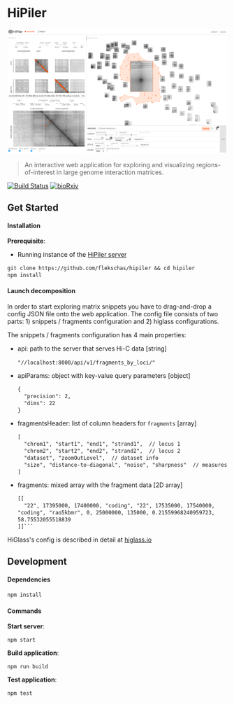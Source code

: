 # HiPiler

![HiPiler's interface](teaser.png?raw=true)

> An interactive web application for exploring and visualizing regions-of-interest in large genome interaction matrices.

[![Build Status](https://img.shields.io/travis/flekschas/hipiler/master.svg)](https://travis-ci.org/flekschas/hipiler)
[![bioRxiv](https://img.shields.io/badge/bioRxiv-10.1101%2F123588-red.svg?colorB=ae353b)](http://biorxiv.org/content/early/2017/04/03/123588)

## Get Started

#### Installation

**Prerequisite**:

- Running instance of the [HiPiler server](https://github.com/flekschas/hipiler-server)

```
git clone https://github.com/flekschas/hipiler && cd hipiler
npm install
```

#### Launch decomposition

In order to start exploring matrix snippets you have to drag-and-drop a config
JSON file onto the web application. The config file consists of two
parts: 1) snippets / fragments configuration and 2) higlass configurations.

The snippets / fragments configuration has 4 main properties:
- api: path to the server that serves Hi-C data [string]

  ```"//localhost:8000/api/v1/fragments_by_loci/"```

- apiParams: object with key-value query parameters [object]

  ```
  {
    "precision": 2,
    "dims": 22
  }
  ```

- fragmentsHeader: list of column headers for `fragments` [array]

  ```
  [
    "chrom1", "start1", "end1", "strand1",  // locus 1
    "chrom2", "start2", "end2", "strand2",  // locus 2
    "dataset", "zoomOutLevel",  // dataset info
    "size", "distance-to-diagonal", "noise", "sharpness"  // measures
  ]
  ```

- fragments: mixed array with the fragment data [2D array]

  ```
  [[
    "22", 17395000, 17400000, "coding", "22", 17535000, 17540000, "coding", "rao5kbmr", 0, 25000000, 135000, 0.21559968240959723, 58.75532055518839
  ]]```

HiGlass's config is described in detail at [higlass.io](http://higlass.io)

## Development

#### Dependencies

```bash
npm install
```

#### Commands

**Start server**:

```
npm start
```

**Build application**:

```
npm run build
```

**Test application**:

```
npm test
```
